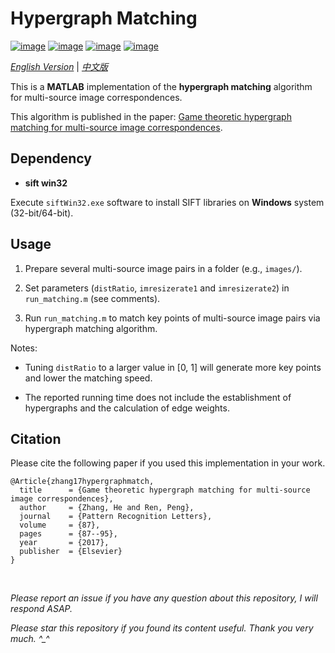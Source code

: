 # Hypergraph Matching

[![image](https://img.shields.io/badge/license-MIT-green.svg)](https://github.com/HeZhang1994/hypergraph-matching/blob/master/LICENSE)
[![image](https://img.shields.io/badge/platform-windows-lightgrey.svg)]()
[![image](https://img.shields.io/badge/matlab-2013a-blue.svg)]()
[![image](https://img.shields.io/badge/status-stable-brightgreen.svg)]()

[*English Version*](https://github.com/HeZhang1994/hypergraph-matching/blob/master/README.md) | [*中文版*](https://github.com/HeZhang1994/hypergraph-matching/blob/master/README-cn.md)

This is a **MATLAB** implementation of the **hypergraph matching** algorithm for multi-source image correspondences. 

This algorithm is published in the paper: [Game theoretic hypergraph matching for multi-source image correspondences](https://www.researchgate.net/publication/305696390_Game_Theoretic_Hypergraph_Matching_for_Multi-source_Image_Correspondences).

## Dependency

* __sift win32__

Execute `siftWin32.exe` software to install SIFT libraries on **Windows** system (32-bit/64-bit).

## Usage

1. Prepare several multi-source image pairs in a folder (e.g., `images/`).

2. Set parameters (`distRatio`, `imresizerate1` and `imresizerate2`) in `run_matching.m` (see comments).

3. Run `run_matching.m` to match key points of multi-source image pairs via hypergraph matching algorithm.

Notes:

- Tuning `distRatio` to a larger value in [0, 1] will generate more key points and lower the matching speed.

- The reported running time does not include the establishment of hypergraphs and the calculation of edge weights.

## Citation

Please cite the following paper if you used this implementation in your work.

    @Article{zhang17hypergraphmatch,
      title      = {Game theoretic hypergraph matching for multi-source image correspondences},
      author     = {Zhang, He and Ren, Peng},
      journal    = {Pattern Recognition Letters},
      volume     = {87},
      pages      = {87--95},
      year       = {2017},
      publisher  = {Elsevier}
    }

<br>

<i>Please report an issue if you have any question about this repository, I will respond ASAP.</i>

<i>Please star this repository if you found its content useful. Thank you very much. ^_^</i>
